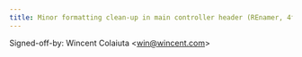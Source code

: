 ```yaml
---
title: Minor formatting clean-up in main controller header (REnamer, 4f92fa7)
---
```


Signed-off-by: Wincent Colaiuta &lt;win@wincent.com&gt;
